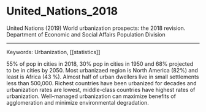 # United_Nations_2018

United Nations (2019) World urbanization prospects: the 2018 revision. Department of Economic and Social Affairs Population Division

---

Keywords: Urbanization, [[statistics]]	 

55% of pop in cities in 2018, 30% pop in cities in 1950 and 68% projected to be in cities by 2050. Most urbanizaed region is North America (82%) and least is Africa (43 %). Almost half of urban dwellers live in small settlements less than 500,000. Richest countries have been urbanized for decades and urbanization rates are lowest, middle-class countries have highest rates of urbanization. Well-managed urbanization can maximize benefits of agglomeration and minimize environmental degradation. 
